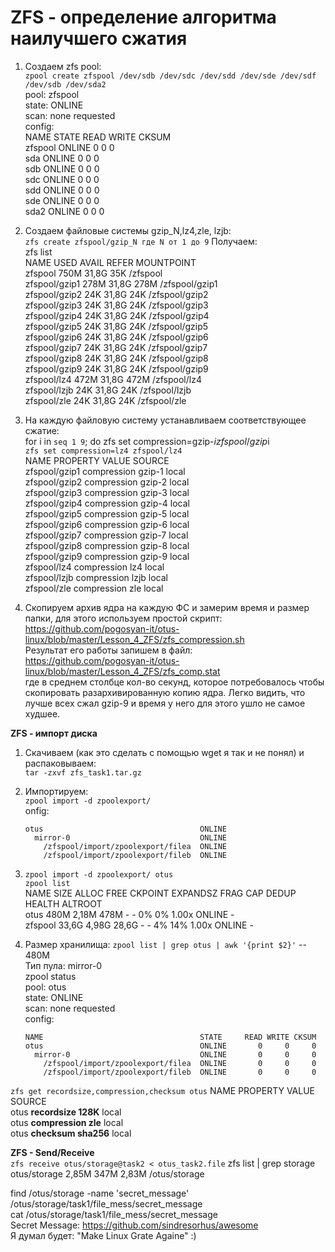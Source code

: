 # **ZFS - определение алгоритма наилучшего сжатия**


1. Создаем zfs pool:<br/>
   `zpool create zfspool /dev/sdb /dev/sdc /dev/sdd /dev/sde /dev/sdf /dev/sdb /dev/sda2` <br/>
    pool: zfspool    <br/>
 state: ONLINE <br/>
  scan: none requested <br/>
config:<br/>
  NAME        STATE     READ WRITE CKSUM <br/>
        zfspool     ONLINE       0     0     0  <br/>
          sda       ONLINE       0     0     0 <br/>
          sdb       ONLINE       0     0     0 <br/>
          sdc       ONLINE       0     0     0 <br/>
          sdd       ONLINE       0     0     0 <br/>
          sde       ONLINE       0     0     0 <br/>
          sda2       ONLINE       0     0     0 <br/>

2. Создаем файловые системы gzip_N,lz4,zle, lzjb: <br/>
   `zfs create zfspool/gzip_N где N от 1 до 9`
   Получаем: <br/>
   zfs list <br/>
NAME            USED  AVAIL     REFER  MOUNTPOINT <br/>
zfspool         750M  31,8G       35K  /zfspool <br/>
zfspool/gzip1   278M  31,8G      278M  /zfspool/gzip1 <br/>
zfspool/gzip2    24K  31,8G       24K  /zfspool/gzip2 <br/>
zfspool/gzip3    24K  31,8G       24K  /zfspool/gzip3 <br/>
zfspool/gzip4    24K  31,8G       24K  /zfspool/gzip4 <br/>
zfspool/gzip5    24K  31,8G       24K  /zfspool/gzip5 <br/>
zfspool/gzip6    24K  31,8G       24K  /zfspool/gzip6 <br/>
zfspool/gzip7    24K  31,8G       24K  /zfspool/gzip7 <br/>
zfspool/gzip8    24K  31,8G       24K  /zfspool/gzip8 <br/>
zfspool/gzip9    24K  31,8G       24K  /zfspool/gzip9 <br/>
zfspool/lz4     472M  31,8G      472M  /zfspool/lz4 <br/>
zfspool/lzjb     24K  31,8G       24K  /zfspool/lzjb <br/>
zfspool/zle      24K  31,8G       24K  /zfspool/zle <br/>

3. На каждую файловую систему устанавливаем соответствующее сжатие: <br/>
   for i in `seq 1 9`; do zfs set compression=gzip-$i zfspool/gzip$i <br/>
   `zfs set compression=lz4 zfspool/lz4` <br/>
   NAME           PROPERTY     VALUE     SOURCE <br/>
   zfspool/gzip1  compression  gzip-1    local  <br/>
   zfspool/gzip2  compression  gzip-2    local  <br/>
   zfspool/gzip3  compression  gzip-3    local  <br/>
   zfspool/gzip4  compression  gzip-4    local  <br/>
   zfspool/gzip5  compression  gzip-5    local  <br/>
   zfspool/gzip6  compression  gzip-6    local  <br/>
   zfspool/gzip7  compression  gzip-7    local  <br/>
   zfspool/gzip8  compression  gzip-8    local  <br/>
   zfspool/gzip9  compression  gzip-9    local  <br/>
   zfspool/lz4  compression    lz4       local  <br/>
   zfspool/lzjb  compression   lzjb      local  <br/>
   zfspool/zle  compression    zle       local  <br/>

4. Скопируем архив ядра на каждую ФС и замерим время и размер папки, для этого используем простой скрипт: <br/>
   https://github.com/pogosyan-it/otus-linux/blob/master/Lesson_4_ZFS/zfs_compression.sh <br/>
   Результат его работы запишем в файл: <br/>
   https://github.com/pogosyan-it/otus-linux/blob/master/Lesson_4_ZFS/zfs_comp.stat <br/>
   где в среднем столбце кол-во секунд, которое потребовалось чтобы скопировать разархивированную копию ядра.
   Легко видить, что лучше всех сжал gzip-9 и время у него для этого ушло не самое худшее.
   
**ZFS - импорт диска**
  
1.  Скачиваем (как это сделать с помощью wget я так и не понял) и распаковываем: <br/>
    `tar -zxvf zfs_task1.tar.gz` <br/>
2.  Импортируем: <br/>
    `zpool import -d zpoolexport/`<br/>
    onfig:<br/>

        otus                                   ONLINE
          mirror-0                             ONLINE
            /zfspool/import/zpoolexport/filea  ONLINE
            /zfspool/import/zpoolexport/fileb  ONLINE
    
3.  `zpool import -d zpoolexport/ otus` <br/>
      `zpool list` <br/>
     NAME      SIZE  ALLOC   FREE  CKPOINT  EXPANDSZ   FRAG    CAP  DEDUP    HEALTH  ALTROOT <br/>
     otus      480M  2,18M   478M        -         -     0%     0%  1.00x    ONLINE  - <br/>
     zfspool  33,6G  4,98G  28,6G        -         -     4%    14%  1.00x    ONLINE  - <br/>
4.  Размер хранилища: `zpool list | grep otus | awk '{print $2}'` -- 480M <br/>
    Тип пула: mirror-0 <br/> 
    zpool status <br/>
  pool: otus <br/>
 state: ONLINE <br/>
  scan: none requested <br/>
config: <br/>

        NAME                                   STATE     READ WRITE CKSUM
        otus                                   ONLINE       0     0     0
          mirror-0                             ONLINE       0     0     0
            /zfspool/import/zpoolexport/filea  ONLINE       0     0     0
            /zfspool/import/zpoolexport/fileb  ONLINE       0     0     0

`zfs get recordsize,compression,checksum otus`
NAME  PROPERTY     VALUE      SOURCE         <br/>
otus  **recordsize   128K**       local      <br/>
otus  **compression  zle**       local       <br/>
otus  **checksum     sha256**     local       <br/>

**ZFS - Send/Receive** <br/>
`zfs receive otus/storage@task2 < otus_task2.file`
zfs list | grep storage <br/>
otus/storage    2,85M   347M     2,83M  /otus/storage <br/>

find /otus/storage -name 'secret_message'
/otus/storage/task1/file_mess/secret_message <br/>
cat /otus/storage/task1/file_mess/secret_message <br/>
Secret Message: https://github.com/sindresorhus/awesome <br/>
Я думал будет: "Make Linux Grate Againe" :)








